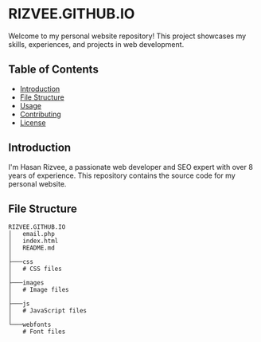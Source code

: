 # RIZVEE.GITHUB.IO

Welcome to my personal website repository! This project showcases my skills, experiences, and projects in web development.

## Table of Contents

- [Introduction](#introduction)
- [File Structure](#file-structure)
- [Usage](#usage)
- [Contributing](#contributing)
- [License](#license)

## Introduction

I'm Hasan Rizvee, a passionate web developer and SEO expert with over 8 years of experience. This repository contains the source code for my personal website.

## File Structure

```plaintext
RIZVEE.GITHUB.IO
│   email.php
│   index.html
│   README.md
│
├───css
│   # CSS files
│
├───images
│   # Image files
│
├───js
│   # JavaScript files
│
└───webfonts
    # Font files
